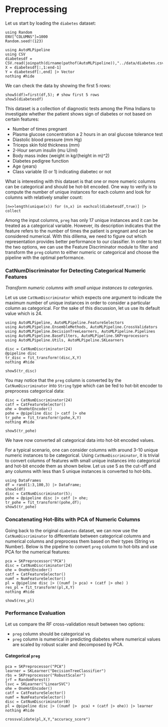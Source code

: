 # Preprocessing
Let us start by loading the `diabetes` dataset:
```@setup preprocessing
using Random
ENV["COLUMNS"]=1000
Random.seed!(123)
```
```@example preprocessing
using AutoMLPipeline
using CSV
diabetesdf = CSV.read(joinpath(dirname(pathof(AutoMLPipeline)),"../data/diabetes.csv"))
X = diabetesdf[:,1:end-1]
Y = diabetesdf[:,end] |> Vector
nothing #hide
```
We can check the data by showing the first 5 rows:
```@repl preprocessing
show5(df)=first(df,5); # show first 5 rows
show5(diabetesdf)
```

This dataset is a collection of diagnostic tests among the 
Pima Indians to investigate whether the patient shows 
sign of diabetes or not based on certain features:
- Number of times pregnant
- Plasma glucose concentration a 2 hours in an oral glucose tolerance test
- Diastolic blood pressure (mm Hg)
- Triceps skin fold thickness (mm)
- 2-Hour serum insulin (mu U/ml)
- Body mass index (weight in kg/(height in m)^2)
- Diabetes pedigree function
- Age (years)
- Class variable (0 or 1) indicating diabetec or not

What is interesting with this dataset is that one or more numeric columns
can be categorical and should be hot-bit encoded. One way to verify is 
to compute the number of unique instances for each column and look for 
columns with relatively smaller count:
```@repl preprocessing
[n=>length(unique(x)) for (n,x) in eachcol(diabetesdf,true)] |> collect
```

Among the input columns, `preg` has only 17 unique instances and it can
be treated as a categorical variable. However, its description indicates
that the feature refers to the number of times the patient is pregnant
and can be considered numerical. With this dillema, we need to figure
out which representation provides better performance to our classifier.
In order to test the two options, we can use the Feature Discriminator
module to filter and transform the `preg` column to either numeric
or categorical and choose the pipeline with the optimal performance.

### CatNumDiscriminator for Detecting Categorical Numeric Features
*Transform numeric columns with small unique instances to catergories.*

Let us use `CatNumDiscriminator` which expects one argument to indicate
the maximum number of unique instances in order to consider a particular
column as categorical. For the sake of this discussion, let us use its 
default value which is 24.
```@example preprocessing
using AutoMLPipeline, AutoMLPipeline.FeatureSelectors
using AutoMLPipeline.EnsembleMethods, AutoMLPipeline.CrossValidators
using AutoMLPipeline.DecisionTreeLearners, AutoMLPipeline.Pipelines
using AutoMLPipeline.BaseFilters, AutoMLPipeline.SKPreprocessors
using AutoMLPipeline.Utils, AutoMLPipeline.SKLearners

disc = CatNumDiscriminator(24)
@pipeline disc
tr_disc = fit_transform!(disc,X,Y)
nothing #hide
```
```@repl preprocessing
show5(tr_disc)
```
You may notice that the `preg` column is converted by the `CatNumDiscriminator`
into `String` type which can be fed to hot-bit encoder to preprocess 
categorical data:
```@example preprocessing
disc = CatNumDiscriminator(24)
catf = CatFeatureSelector()
ohe = OneHotEncoder()
pohe = @pipeline disc |> catf |> ohe
tr_pohe = fit_transform!(pohe,X,Y)
nothing #hide
```
```@repl preprocessing
show5(tr_pohe)
```
We have now converted all categorical data into hot-bit encoded values.

For a typical scenario, one can consider columns with around 3-10 
unique numeric instances to be categorical. 
Using `CatNumDiscriminator`, it is trivial
to convert columns of features with small unique instances into categorical
and hot-bit encode them as shown below. Let us use 5 as the cut-off and any
columns with less than 5 unique instances is converted to hot-bits.
```@repl preprocessing
using DataFrames
df = rand(1:3,100,3) |> DataFrame;
show5(df)
disc = CatNumDiscriminator(5);
pohe = @pipeline disc |> catf |> ohe;
tr_pohe = fit_transform!(pohe,df);
show5(tr_pohe)
```

### Concatenating Hot-Bits with PCA of Numeric Columns

Going back to the original `diabetes` dataset, we can now use the 
`CatNumDiscriminator` to differentiate between categorical 
columns and numerical columns and preprocess them based on their 
types (String vs Number). Below is the pipeline to convert `preg`
column to hot-bits and use PCA for the numerical features:
```@example preprocessing
pca = SKPreprocessor("PCA")
disc = CatNumDiscriminator(24)
ohe = OneHotEncoder()
catf = CatFeatureSelector()
numf = NumFeatureSelector()
pl = @pipeline disc |> ((numf |> pca) + (catf |> ohe) )
res_pl = fit_transform!(pl,X,Y)
nothing #hide
```
```@repl preprocessing
show5(res_pl)
```

### Performance Evaluation

Let us compare the RF cross-validation result between two options:
- `preg` column should be categorical vs
- `preg` column is numerical
in predicting diabetes where numerical values are scaled by robust scaler and
decomposed by PCA.

#### Categorical `preg`
```@example preprocessing
pca = SKPreprocessor("PCA")
learner = SKLearner("DecisionTreeClassifier")
rbs = SKPreprocessor("RobustScaler")
jrf = RandomForest()
lsvc = SKLearner("LinearSVC")
ohe = OneHotEncoder()
catf = CatFeatureSelector()
numf = NumFeatureSelector()
disc = CatNumDiscriminator(0)
pl = @pipeline disc |> ((numf |>  pca) + (catf |> ohe)) |> learner
nothing #hide
```
```@repl preprocessing
crossvalidate(pl,X,Y,"accuracy_score")
```

